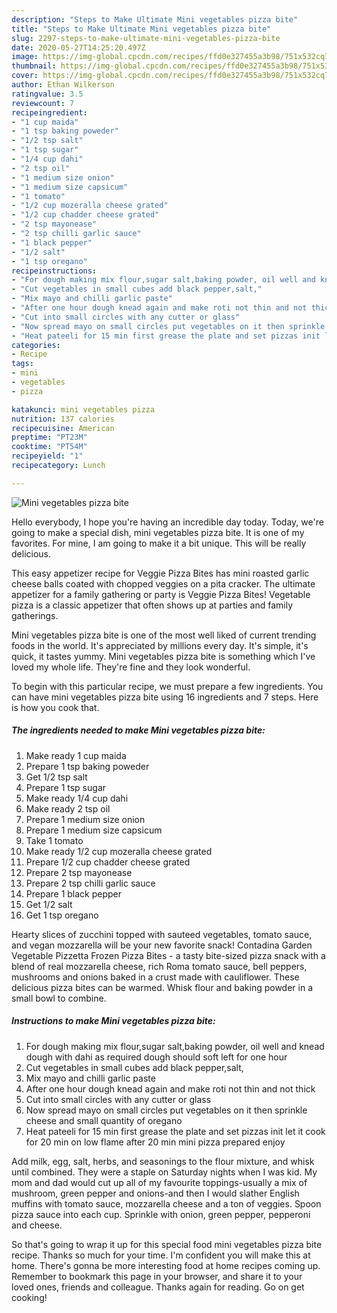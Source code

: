 ```yaml
---
description: "Steps to Make Ultimate Mini vegetables pizza bite"
title: "Steps to Make Ultimate Mini vegetables pizza bite"
slug: 2297-steps-to-make-ultimate-mini-vegetables-pizza-bite
date: 2020-05-27T14:25:20.497Z
image: https://img-global.cpcdn.com/recipes/ffd0e327455a3b98/751x532cq70/mini-vegetables-pizza-bite-recipe-main-photo.jpg
thumbnail: https://img-global.cpcdn.com/recipes/ffd0e327455a3b98/751x532cq70/mini-vegetables-pizza-bite-recipe-main-photo.jpg
cover: https://img-global.cpcdn.com/recipes/ffd0e327455a3b98/751x532cq70/mini-vegetables-pizza-bite-recipe-main-photo.jpg
author: Ethan Wilkerson
ratingvalue: 3.5
reviewcount: 7
recipeingredient:
- "1 cup maida"
- "1 tsp baking poweder"
- "1/2 tsp salt"
- "1 tsp sugar"
- "1/4 cup dahi"
- "2 tsp oil"
- "1 medium size onion"
- "1 medium size capsicum"
- "1 tomato"
- "1/2 cup mozeralla cheese grated"
- "1/2 cup chadder cheese grated"
- "2 tsp mayonease"
- "2 tsp chilli garlic sauce"
- "1 black pepper"
- "1/2 salt"
- "1 tsp oregano"
recipeinstructions:
- "For dough making mix flour,sugar salt,baking powder, oil well and knead dough with dahi as required dough should soft left for one hour"
- "Cut vegetables in small cubes add black pepper,salt,"
- "Mix mayo and chilli garlic paste"
- "After one hour dough knead again and make roti not thin and not thick"
- "Cut into small circles with any cutter or glass"
- "Now spread mayo on small circles put vegetables on it then sprinkle cheese and small quantity of oregano"
- "Heat pateeli for 15 min first grease the plate and set pizzas init let it cook for 20 min on low flame after 20 min mini pizza prepared enjoy"
categories:
- Recipe
tags:
- mini
- vegetables
- pizza

katakunci: mini vegetables pizza 
nutrition: 137 calories
recipecuisine: American
preptime: "PT23M"
cooktime: "PT54M"
recipeyield: "1"
recipecategory: Lunch

---
```



![Mini vegetables pizza bite](https://img-global.cpcdn.com/recipes/ffd0e327455a3b98/751x532cq70/mini-vegetables-pizza-bite-recipe-main-photo.jpg)

Hello everybody, I hope you're having an incredible day today. Today, we're going to make a special dish, mini vegetables pizza bite. It is one of my favorites. For mine, I am going to make it a bit unique. This will be really delicious.

This easy appetizer recipe for Veggie Pizza Bites has mini roasted garlic cheese balls coated with chopped veggies on a pita cracker. The ultimate appetizer for a family gathering or party is Veggie Pizza Bites! Vegetable pizza is a classic appetizer that often shows up at parties and family gatherings.

Mini vegetables pizza bite is one of the most well liked of current trending foods in the world. It's appreciated by millions every day. It's simple, it's quick, it tastes yummy. Mini vegetables pizza bite is something which I've loved my whole life. They're fine and they look wonderful.


To begin with this particular recipe, we must prepare a few ingredients. You can have mini vegetables pizza bite using 16 ingredients and 7 steps. Here is how you cook that.

<!--inarticleads1-->

##### The ingredients needed to make Mini vegetables pizza bite:

1. Make ready 1 cup maida
1. Prepare 1 tsp baking poweder
1. Get 1/2 tsp salt
1. Prepare 1 tsp sugar
1. Make ready 1/4 cup dahi
1. Make ready 2 tsp oil
1. Prepare 1 medium size onion
1. Prepare 1 medium size capsicum
1. Take 1 tomato
1. Make ready 1/2 cup mozeralla cheese grated
1. Prepare 1/2 cup chadder cheese grated
1. Prepare 2 tsp mayonease
1. Prepare 2 tsp chilli garlic sauce
1. Prepare 1 black pepper
1. Get 1/2 salt
1. Get 1 tsp oregano


Hearty slices of zucchini topped with sauteed vegetables, tomato sauce, and vegan mozzarella will be your new favorite snack! Contadina Garden Vegetable Pizzetta Frozen Pizza Bites - a tasty bite-sized pizza snack with a blend of real mozzarella cheese, rich Roma tomato sauce, bell peppers, mushrooms and onions baked in a crust made with cauliflower. These delicious pizza bites can be warmed. Whisk flour and baking powder in a small bowl to combine. 

<!--inarticleads2-->

##### Instructions to make Mini vegetables pizza bite:

1. For dough making mix flour,sugar salt,baking powder, oil well and knead dough with dahi as required dough should soft left for one hour
1. Cut vegetables in small cubes add black pepper,salt,
1. Mix mayo and chilli garlic paste
1. After one hour dough knead again and make roti not thin and not thick
1. Cut into small circles with any cutter or glass
1. Now spread mayo on small circles put vegetables on it then sprinkle cheese and small quantity of oregano
1. Heat pateeli for 15 min first grease the plate and set pizzas init let it cook for 20 min on low flame after 20 min mini pizza prepared enjoy


Add milk, egg, salt, herbs, and seasonings to the flour mixture, and whisk until combined. They were a staple on Saturday nights when I was kid. My mom and dad would cut up all of my favourite toppings-usually a mix of mushroom, green pepper and onions-and then I would slather English muffins with tomato sauce, mozzarella cheese and a ton of veggies. Spoon pizza sauce into each cup. Sprinkle with onion, green pepper, pepperoni and cheese. 

So that's going to wrap it up for this special food mini vegetables pizza bite recipe. Thanks so much for your time. I'm confident you will make this at home. There's gonna be more interesting food at home recipes coming up. Remember to bookmark this page in your browser, and share it to your loved ones, friends and colleague. Thanks again for reading. Go on get cooking!
